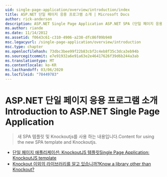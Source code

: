 ```yaml
---
uid: single-page-application/overview/introduction/index
title: ASP.NET 단일 페이지 응용 프로그램 소개 | Microsoft Docs
author: rick-anderson
description: ASP.NET Single Page Application ASP.NET SPA (단일 페이지 응용 프로그램)를 사용 하 여 중요 한 클라이언트 쪽 interacti
ms.author: riande
ms.date: 11/14/2012
ms.assetid: f0643c61-c310-4906-a238-dfc86f09b940
msc.legacyurl: /single-page-application/overview/introduction
msc.type: chapter
ms.openlocfilehash: 73dbc3bee99f22b83cbf2c4eb8f35c3dca3eb94b
ms.sourcegitcommit: e7e91932a6e91a63e2e46417626f39d6b244a3ab
ms.translationtype: MT
ms.contentlocale: ko-KR
ms.lasthandoff: 03/06/2020
ms.locfileid: "78449783"
---
```

# <a name="introduction-to-aspnet-single-page-application"></a><span data-ttu-id="c7cd0-103">ASP.NET 단일 페이지 응용 프로그램 소개</span><span class="sxs-lookup"><span data-stu-id="c7cd0-103">Introduction to ASP.NET Single Page Application</span></span>

> <span data-ttu-id="c7cd0-104">새 SPA 템플릿 및 Knockoutjs를 사용 하는 내용입니다.</span><span class="sxs-lookup"><span data-stu-id="c7cd0-104">Content for using the new SPA template and Knockoutjs.</span></span>

- [<span data-ttu-id="c7cd0-105">단일 페이지 애플리케이션: KnockoutJS 템플릿</span><span class="sxs-lookup"><span data-stu-id="c7cd0-105">Single Page Application: KnockoutJS template</span></span>](knockoutjs-template.md)
- [<span data-ttu-id="c7cd0-106">Knockout 이외의 라이브러리를 알고 있습니까?</span><span class="sxs-lookup"><span data-stu-id="c7cd0-106">Know a library other than Knockout?</span></span>](other-libraries.md)
